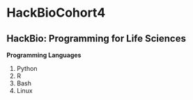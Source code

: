 # HackBioCohort4
## HackBio: Programming for Life Sciences


**Programming Languages**
1. Python
2. R
3. Bash
4. Linux
